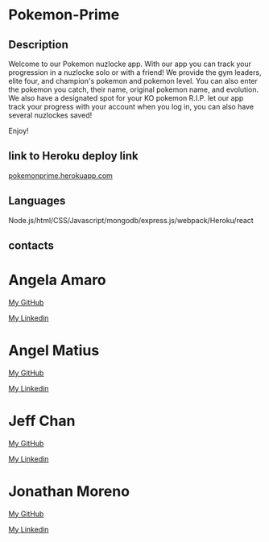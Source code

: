 # Pokemon-Prime

## Description

Welcome to our Pokemon nuzlocke app. With our app you can track your progression in a nuzlocke solo or with a friend! We provide the gym leaders, elite four, and champion's pokemon and pokemon level. You can also enter the pokemon you catch, their name, original pokemon name, and evolution. We also have a designated spot for your KO pokemon R.I.P. let our app track your progress with your account when you log in, you can also have several nuzlockes saved!

Enjoy!

## link to Heroku deploy link

[pokemonprime.herokuapp.com](https://pokemonprime.herokuapp.com/)

## Languages

Node.js/html/CSS/Javascript/mongodb/express.js/webpack/Heroku/react

## contacts

# Angela Amaro

[My GitHub](https://github.com/Angela-Amaro)

[My Linkedin](https://www.linkedin.com/in/angela-amaro-342792204/)

# Angel Matius

[My GitHub](https://github.com/robogf)

[My Linkedin](https://www.linkedin.com/)

# Jeff Chan

[My GitHub](https://github.com/chanjeff520)

[My Linkedin](https://www.linkedin.com/in/jefflchan/)

# Jonathan Moreno

[My GitHub](https://github.com/johnfrom209)

[My Linkedin](https://www.linkedin.com/)
